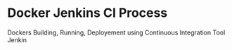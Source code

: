 # Docker Jenkins CI Process

Dockers Building, Running, Deployement using Continuous Integration Tool Jenkin
